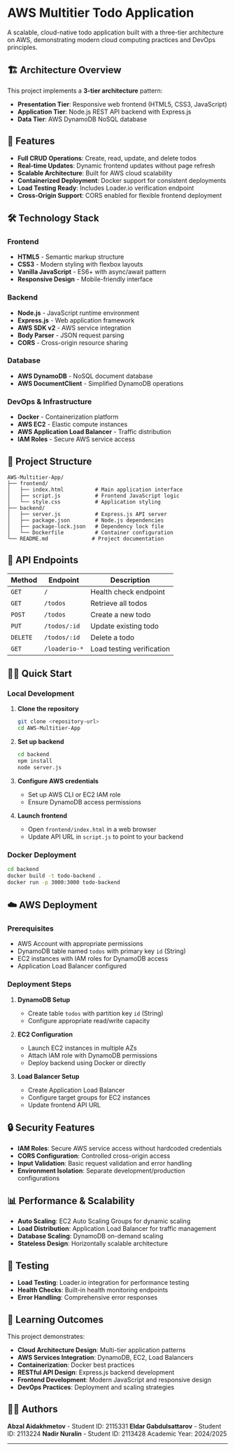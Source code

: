 # AWS Multitier Todo Application

A scalable, cloud-native todo application built with a three-tier architecture on AWS, demonstrating modern cloud computing practices and DevOps principles.

## 🏗️ Architecture Overview

This project implements a **3-tier architecture** pattern:

- **Presentation Tier**: Responsive web frontend (HTML5, CSS3, JavaScript)
- **Application Tier**: Node.js REST API backend with Express.js
- **Data Tier**: AWS DynamoDB NoSQL database

## 🚀 Features

- **Full CRUD Operations**: Create, read, update, and delete todos
- **Real-time Updates**: Dynamic frontend updates without page refresh
- **Scalable Architecture**: Built for AWS cloud scalability
- **Containerized Deployment**: Docker support for consistent deployments
- **Load Testing Ready**: Includes Loader.io verification endpoint
- **Cross-Origin Support**: CORS enabled for flexible frontend deployment

## 🛠️ Technology Stack

### Frontend
- **HTML5** - Semantic markup structure
- **CSS3** - Modern styling with flexbox layouts
- **Vanilla JavaScript** - ES6+ with async/await pattern
- **Responsive Design** - Mobile-friendly interface

### Backend
- **Node.js** - JavaScript runtime environment
- **Express.js** - Web application framework
- **AWS SDK v2** - AWS service integration
- **Body Parser** - JSON request parsing
- **CORS** - Cross-origin resource sharing

### Database
- **AWS DynamoDB** - NoSQL document database
- **AWS DocumentClient** - Simplified DynamoDB operations

### DevOps & Infrastructure
- **Docker** - Containerization platform
- **AWS EC2** - Elastic compute instances
- **AWS Application Load Balancer** - Traffic distribution
- **IAM Roles** - Secure AWS service access

## 📁 Project Structure

```
AWS-Multitier-App/
├── frontend/
│   ├── index.html          # Main application interface
│   ├── script.js           # Frontend JavaScript logic
│   └── style.css           # Application styling
├── backend/
│   ├── server.js           # Express.js API server
│   ├── package.json        # Node.js dependencies
│   ├── package-lock.json   # Dependency lock file
│   └── Dockerfile          # Container configuration
└── README.md              # Project documentation
```

## 🔧 API Endpoints

| Method | Endpoint | Description |
|--------|----------|-------------|
| `GET` | `/` | Health check endpoint |
| `GET` | `/todos` | Retrieve all todos |
| `POST` | `/todos` | Create a new todo |
| `PUT` | `/todos/:id` | Update existing todo |
| `DELETE` | `/todos/:id` | Delete a todo |
| `GET` | `/loaderio-*` | Load testing verification |

## 🏃‍♂️ Quick Start

### Local Development

1. **Clone the repository**
   ```bash
   git clone <repository-url>
   cd AWS-Multitier-App
   ```

2. **Set up backend**
   ```bash
   cd backend
   npm install
   node server.js
   ```

3. **Configure AWS credentials**
   - Set up AWS CLI or EC2 IAM role
   - Ensure DynamoDB access permissions

4. **Launch frontend**
   - Open `frontend/index.html` in a web browser
   - Update API URL in `script.js` to point to your backend

### Docker Deployment

```bash
cd backend
docker build -t todo-backend .
docker run -p 3000:3000 todo-backend
```

## ☁️ AWS Deployment

### Prerequisites
- AWS Account with appropriate permissions
- DynamoDB table named `todos` with primary key `id` (String)
- EC2 instances with IAM roles for DynamoDB access
- Application Load Balancer configured

### Deployment Steps

1. **DynamoDB Setup**
   - Create table `todos` with partition key `id` (String)
   - Configure appropriate read/write capacity

2. **EC2 Configuration**
   - Launch EC2 instances in multiple AZs
   - Attach IAM role with DynamoDB permissions
   - Deploy backend using Docker or directly

3. **Load Balancer Setup**
   - Create Application Load Balancer
   - Configure target groups for EC2 instances
   - Update frontend API URL

## 🔒 Security Features

- **IAM Roles**: Secure AWS service access without hardcoded credentials
- **CORS Configuration**: Controlled cross-origin access
- **Input Validation**: Basic request validation and error handling
- **Environment Isolation**: Separate development/production configurations

## 📊 Performance & Scalability

- **Auto Scaling**: EC2 Auto Scaling Groups for dynamic scaling
- **Load Distribution**: Application Load Balancer for traffic management
- **Database Scaling**: DynamoDB on-demand scaling
- **Stateless Design**: Horizontally scalable architecture

## 🧪 Testing

- **Load Testing**: Loader.io integration for performance testing
- **Health Checks**: Built-in health monitoring endpoints
- **Error Handling**: Comprehensive error responses

## 📝 Learning Outcomes

This project demonstrates:

- **Cloud Architecture Design**: Multi-tier application patterns
- **AWS Services Integration**: DynamoDB, EC2, Load Balancers
- **Containerization**: Docker best practices
- **RESTful API Design**: Express.js backend development
- **Frontend Development**: Modern JavaScript and responsive design
- **DevOps Practices**: Deployment and scaling strategies

## 👨‍💻 Authors

**Abzal Aidakhmetov** - Student ID: 2115331
**Eldar Gabdulsattarov** - Student ID: 2113224
**Nadir Nuralin** - Student ID: 2113428
Academic Year: 2024/2025

---